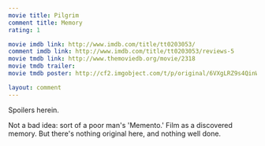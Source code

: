 ```yaml
---
movie title: Pilgrim
comment title: Memory
rating: 1

movie imdb link: http://www.imdb.com/title/tt0203053/
comment imdb link: http://www.imdb.com/title/tt0203053/reviews-5
movie tmdb link: http://www.themoviedb.org/movie/2318
movie tmdb trailer: 
movie tmdb poster: http://cf2.imgobject.com/t/p/original/6VXgLRZ9s4QinW8qvSyi7JSEbGv.jpg

layout: comment
---
```


Spoilers herein.

Not a bad idea: sort of a poor man's 'Memento.' Film as a discovered memory. But there's nothing original here, and nothing well done.